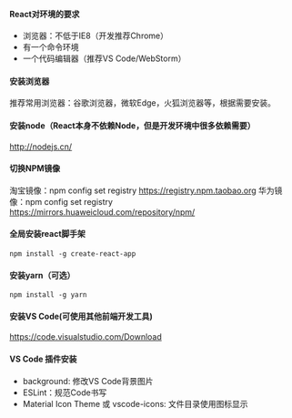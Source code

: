 #### React对环境的要求
* 浏览器：不低于IE8（开发推荐Chrome）
* 有一个命令环境
* 一个代码编辑器（推荐VS Code/WebStorm）

#### 安装浏览器
推荐常用浏览器：谷歌浏览器，微软Edge，火狐浏览器等，根据需要安装。

#### 安装node（React本身不依赖Node，但是开发环境中很多依赖需要）
http://nodejs.cn/

#### 切换NPM镜像
淘宝镜像：npm config set registry https://registry.npm.taobao.org
华为镜像：npm config set registry https://mirrors.huaweicloud.com/repository/npm/ 

#### 全局安装react脚手架
```
npm install -g create-react-app
```

#### 安装yarn（可选）
```
npm install -g yarn
```

#### 安装VS Code(可使用其他前端开发工具)
https://code.visualstudio.com/Download

#### VS Code 插件安装
* background: 修改VS Code背景图片
* ESLint：规范Code书写
* Material Icon Theme 或 vscode-icons: 文件目录使用图标显示

